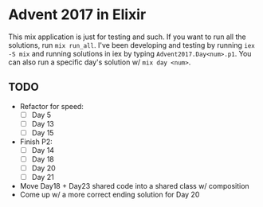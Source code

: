 # Advent 2017 in Elixir

This mix application is just for testing and such. If you want to run all the
solutions, run `mix run_all`. I've been developing and testing by running `iex
-S mix` and running solutions in iex by typing `Advent2017.Day<num>.p1`. You
can also run a specific day's solution w/ `mix day <num>`.

## TODO

- Refactor for speed:
  - [ ] Day 5
  - [ ] Day 13
  - [ ] Day 15
- Finish P2:
  - [ ] Day 14
  - [ ] Day 18
  - [ ] Day 20
  - [ ] Day 21
- Move Day18 + Day23 shared code into a shared class w/ composition
- Come up w/ a more correct ending solution for Day 20
